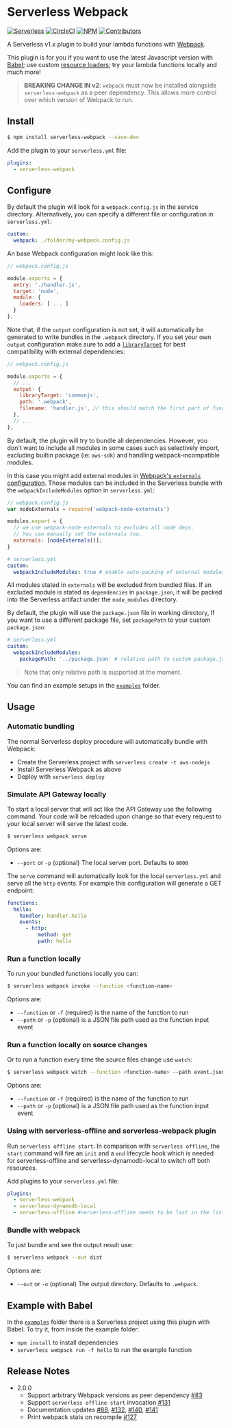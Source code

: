 # Serverless Webpack

[![Serverless][ico-serverless]][link-serverless]
[![CircleCI][ico-circleci]][link-circleci]
[![NPM][ico-npm]][link-npm]
[![Contributors][ico-contributors]][link-contributors]

A Serverless v1.x plugin to build your lambda functions with [Webpack][link-webpack].

This plugin is for you if you want to use the latest Javascript version with [Babel][link-babel];
use custom [resource loaders][link-webpack-loaders];
try your lambda functions locally and much more!

> **BREAKING CHANGE IN v2**: `webpack` must now be installed alongside `serverless-webpack` as a peer dependency. This allows more control over which version of Webpack to run.

## Install

```bash
$ npm install serverless-webpack --save-dev
```

Add the plugin to your `serverless.yml` file:

```yaml
plugins:
  - serverless-webpack
```

## Configure

By default the plugin will look for a `webpack.config.js` in the service directory.
Alternatively, you can specify a different file or configuration in `serverless.yml`:

```yaml
custom:
  webpack: ./folder/my-webpack.config.js
```

An base Webpack configuration might look like this:

```js
// webpack.config.js

module.exports = {
  entry: './handler.js',
  target: 'node',
  module: {
    loaders: [ ... ]
  }
};
```

Note that, if the `output` configuration is not set, it will automatically be
generated to write bundles in the `.webpack` directory. If you set your own `output`
configuration make sure to add a [`libraryTarget`][link-webpack-libtarget]
for best compatibility with external dependencies:

```js
// webpack.config.js

module.exports = {
  // ...
  output: {
    libraryTarget: 'commonjs',
    path: '.webpack',
    filename: 'handler.js', // this should match the first part of function handler in `serverless.yml`
  },
  // ...
};
```

By default, the plugin will try to bundle all dependencies. However, you don't
want to include all modules in some cases such as selectively import, excluding
builtin package (ie: `aws-sdk`) and handling webpack-incompatible modules.

In this case you might add external modules in
[Webpack's `externals` configuration][link-webpack-externals].
Those modules can be included in the Serverless bundle with the `webpackIncludeModules`
option in `serverless.yml`:

```js
// webpack.config.js
var nodeExternals = require('webpack-node-externals')

modules.export = {
  // we use webpack-node-externals to excludes all node deps.
  // You can manually set the externals too.
  externals: [nodeExternals()],
}
```

```yaml
# serverless.yml
custom:
  webpackIncludeModules: true # enable auto-packing of external modules
```

All modules stated in `externals` will be excluded from bundled files. If an excluded module
is stated as `dependencies` in `package.json`, it will be packed into the Serverless
artifact under the `node_modules` directory.

By default, the plugin will use the `package.json` file in working directory, If you want to
use a different package file, set `packagePath` to your custom `package.json`:

```yaml
# serverless.yml
custom:
  webpackIncludeModules:
    packagePath: '../package.json' # relative path to custom package.json file.
```
> Note that only relative path is supported at the moment.

You can find an example setups in the [`examples`][link-examples] folder.

## Usage

### Automatic bundling

The normal Serverless deploy procedure will automatically bundle with Webpack:

- Create the Serverless project with `serverless create -t aws-nodejs`
- Install Serverless Webpack as above
- Deploy with `serverless deploy`

### Simulate API Gateway locally

To start a local server that will act like the API Gateway use the following command.
Your code will be reloaded upon change so that every request to your local server
will serve the latest code.

```bash
$ serverless webpack serve
```

Options are:

- `--port` or `-p` (optional) The local server port. Defaults to `8000`

The `serve` command will automatically look for the local `serverless.yml` and serve
all the `http` events. For example this configuration will generate a GET endpoint:

```yaml
functions:
  hello:
    handler: handler.hello
    events:
      - http:
          method: get
          path: hello
```

### Run a function locally

To run your bundled functions locally you can:

```bash
$ serverless webpack invoke --function <function-name>
```

Options are:

- `--function` or `-f` (required) is the name of the function to run
- `--path` or `-p` (optional) is a JSON file path used as the function input event

### Run a function locally on source changes

Or to run a function every time the source files change use `watch`:

```bash
$ serverless webpack watch --function <function-name> --path event.json
```

Options are:

- `--function` or `-f` (required) is the name of the function to run
- `--path` or `-p` (optional) is a JSON file path used as the function input event

### Using with serverless-offline and serverless-webpack plugin

 Run `serverless offline start`. In comparison with `serverless offline`, the `start` command will fire an `init` and a `end` lifecycle hook which is needed for serverless-offline and serverless-dynamodb-local to switch off both resources.

 Add plugins to your `serverless.yml` file:
 ```yaml
 plugins:
   - serverless-webpack
   - serverless-dynamodb-local
   - serverless-offline #serverless-offline needs to be last in the list
 ```

### Bundle with webpack

To just bundle and see the output result use:

```bash
$ serverless webpack --out dist
```

Options are:

- `--out` or `-o` (optional) The output directory. Defaults to `.webpack`.

## Example with Babel

In the [`examples`][link-examples] folder there is a Serverless project using this
plugin with Babel. To try it, from inside the example folder:

- `npm install` to install dependencies
- `serverless webpack run -f hello` to run the example function

## Release Notes

* 2.0.0
  * Support arbitrary Webpack versions as peer dependency [#83](https://github.com/elastic-coders/serverless-webpack/pull/83)
  * Support `serverless offline start` invocation [#131](https://github.com/elastic-coders/serverless-webpack/pull/131)
  * Documentation updates [#88](https://github.com/elastic-coders/serverless-webpack/pull/88), [#132](https://github.com/elastic-coders/serverless-webpack/pull/132), [#140](https://github.com/elastic-coders/serverless-webpack/pull/140), [#141](https://github.com/elastic-coders/serverless-webpack/issues/141)
  * Print webpack stats on recompile [#127](https://github.com/elastic-coders/serverless-webpack/pull/127)

[ico-serverless]: http://public.serverless.com/badges/v3.svg
[ico-circleci]: https://img.shields.io/circleci/project/github/elastic-coders/serverless-webpack.svg
[ico-npm]: https://img.shields.io/npm/v/serverless-webpack.svg
[ico-contributors]: https://img.shields.io/github/contributors/elastic-coders/serverless-webpack.svg

[link-serverless]: http://www.serverless.com/
[link-circleci]: https://circleci.com/gh/elastic-coders/serverless-webpack/
[link-npm]: https://www.npmjs.com/package/serverless-webpack
[link-contributors]: https://github.com/elastic-coders/serverless-webpack/graphs/contributors

[link-webpack]: https://webpack.github.io/
[link-babel]: https://babeljs.io/
[link-webpack-loaders]: https://webpack.github.io/docs/loaders.html
[link-webpack-libtarget]: https://webpack.github.io/docs/configuration.html#output-librarytarget
[link-webpack-externals]: https://webpack.github.io/docs/configuration.html#externals
[link-examples]: ./examples
